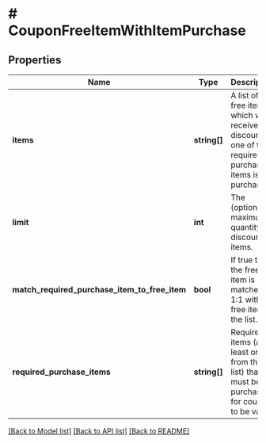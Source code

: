 # # CouponFreeItemWithItemPurchase

## Properties

Name | Type | Description | Notes
------------ | ------------- | ------------- | -------------
**items** | **string[]** | A list of free items which will receive a discount if one of the required purchase items is purchased. | [optional]
**limit** | **int** | The (optional) maximum quantity of discounted items. | [optional]
**match_required_purchase_item_to_free_item** | **bool** | If true then the free item is matched 1:1 with the free item in the list. | [optional]
**required_purchase_items** | **string[]** | Required items (at least one from the list) that must be purchased for coupon to be valid | [optional]

[[Back to Model list]](../../README.md#models) [[Back to API list]](../../README.md#endpoints) [[Back to README]](../../README.md)

